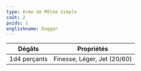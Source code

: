 ```yaml
---
type: Arme de Mêlée Simple
coût: 2
poids: 1
englishname: Dagger
---
```

| Dégâts       | Propriétés                  |
| ------------ | --------------------------- |
| 1d4 perçants | Finesse, Léger, Jet (20/60) |
